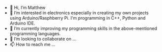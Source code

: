 - 👋 Hi, I’m Matthew
- 👀 I’m interested in electronics especially in creating my own projects using Arduino/Rasphberry Pi. I'm programming in C++, Python and Arduino IDE.
- 🌱 I’m currently improving my programming skills in the above-mentioned programming languages.
- 💞️ I’m looking to collaborate on ...
- 📫 How to reach me ...

<!---
Pedru1212/Pedru1212 is a ✨ special ✨ repository because its `README.md` (this file) appears on your GitHub profile.
You can click the Preview link to take a look at your changes.
--->
